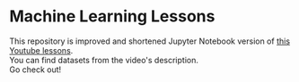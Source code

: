 # Machine Learning Lessons

This repository is improved and shortened Jupyter Notebook version of [this Youtube lessons].  
You can find datasets from the video's description.  
Go check out!

[this Youtube Lessons]:<https://www.youtube.com/watch?v=eq7KF7JTinU>
